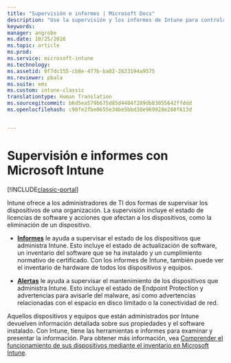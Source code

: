```yaml
---
title: "Supervisión e informes | Microsoft Docs"
description: "Use la supervisión y los informes de Intune para controlar el estado de los dispositivos de su organización."
keywords: 
manager: angrobe
ms.date: 10/25/2016
ms.topic: article
ms.prod: 
ms.service: microsoft-intune
ms.technology: 
ms.assetid: 0f7dc155-cb8e-477b-ba02-2623194a9575
ms.reviewer: pbala
ms.suite: ems
ms.custom: intune-classic
translationtype: Human Translation
ms.sourcegitcommit: b6d5ea579b675d85d4404f289db83055642ffddd
ms.openlocfilehash: c90fe2fbe0655e34be5bbd38e969928e288f613d


---
```


# <a name="monitoring-and-reports-with-microsoft-intune"></a>Supervisión e informes con Microsoft Intune

[!INCLUDE[classic-portal](../includes/classic-portal.md)]

Intune ofrece a los administradores de TI dos formas de supervisar los dispositivos de una organización. La supervisión incluye el estado de licencias de software y acciones que afectan a los dispositivos, como la eliminación de un dispositivo.

-   **[Informes](../deploy-use/understand-microsoft-intune-operations-by-using-reports.md)** le ayuda a supervisar el estado de los dispositivos que administra Intune. Esto incluye el estado de actualización de software, un inventario del software que se ha instalado y un cumplimiento normativo de certificado.
     Con los informes de Intune, también puede ver el inventario de hardware de todos los dispositivos y equipos.

-   **[Alertas](../deploy-use/get-notified-by-alerts.md)** le ayuda a supervisar el mantenimiento de los dispositivos que administra Intune. Esto incluye el estado de Endpoint Protection y advertencias para avisarle del malware, así como advertencias relacionadas con el espacio en disco limitado o la conectividad de red.

Aquellos dispositivos y equipos que están administrados por Intune devuelven información detallada sobre sus propiedades y el software instalado. Con Intune, tiene las herramientas e informes para examinar y presentar la información. Para obtener más información, vea [Comprender el funcionamiento de sus dispositivos mediante el inventario en Microsoft Intune](../deploy-use/understand-your-devices-with-inventory-in-microsoft-intune.md).



<!--HONumber=Dec16_HO2-->


